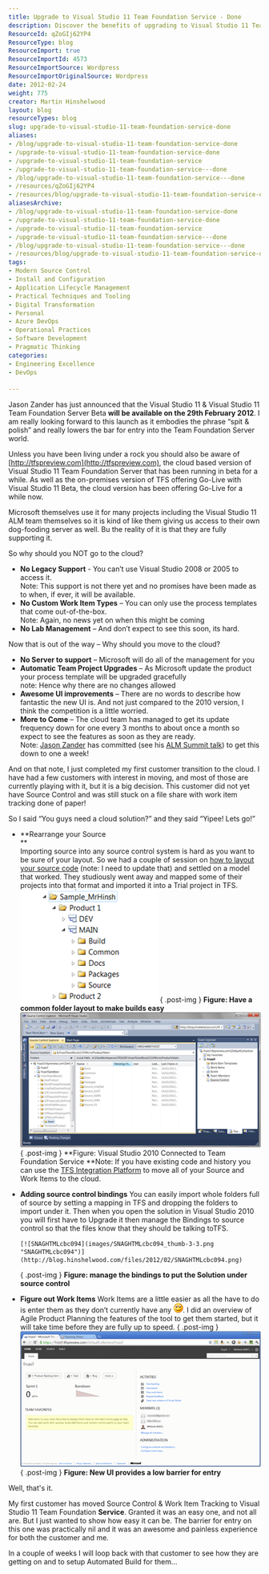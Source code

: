 ```yaml
---
title: Upgrade to Visual Studio 11 Team Foundation Service - Done
description: Discover the benefits of upgrading to Visual Studio 11 Team Foundation Service. Learn how cloud solutions simplify management and enhance your development experience!
ResourceId: qZoGIj62YP4
ResourceType: blog
ResourceImport: true
ResourceImportId: 4573
ResourceImportSource: Wordpress
ResourceImportOriginalSource: Wordpress
date: 2012-02-24
weight: 775
creator: Martin Hinshelwood
layout: blog
resourceTypes: blog
slug: upgrade-to-visual-studio-11-team-foundation-service-done
aliases:
- /blog/upgrade-to-visual-studio-11-team-foundation-service-done
- /upgrade-to-visual-studio-11-team-foundation-service-done
- /upgrade-to-visual-studio-11-team-foundation-service
- /upgrade-to-visual-studio-11-team-foundation-service---done
- /blog/upgrade-to-visual-studio-11-team-foundation-service---done
- /resources/qZoGIj62YP4
- /resources/blog/upgrade-to-visual-studio-11-team-foundation-service-done
aliasesArchive:
- /blog/upgrade-to-visual-studio-11-team-foundation-service-done
- /upgrade-to-visual-studio-11-team-foundation-service-done
- /upgrade-to-visual-studio-11-team-foundation-service
- /upgrade-to-visual-studio-11-team-foundation-service---done
- /blog/upgrade-to-visual-studio-11-team-foundation-service---done
- /resources/blog/upgrade-to-visual-studio-11-team-foundation-service-done
tags:
- Modern Source Control
- Install and Configuration
- Application Lifecycle Management
- Practical Techniques and Tooling
- Digital Transformation
- Personal
- Azure DevOps
- Operational Practices
- Software Development
- Pragmatic Thinking
categories:
- Engineering Excellence
- DevOps

---
```

Jason Zander has just announced that the Visual Studio 11 & Visual Studio 11 Team Foundation Server Beta **will be available on the 29th February 2012**. I am really looking forward to this launch as it embodies the phrase “spit & polish” and really lowers the bar for entry into the Team Foundation Server world.

Unless you have been living under a rock you should also be aware of [http://tfspreview.com](http://tfspreview.com), the cloud based version of Visual Studio 11 Team Foundation Server that has been running in beta for a while. As well as the on-premises version of TFS offering Go-Live with Visual Studio 11 Beta, the cloud version has been offering Go-Live for a while now.

Microsoft themselves use it for many projects including the Visual Studio 11 ALM team themselves so it is kind of like them giving us access to their own dog-fooding server as well. Bu the reality of it is that they are fully supporting it.

So why should you NOT go to the cloud?

- **No Legacy Support** - You can’t use Visual Studio 2008 or 2005 to access it.  
   Note: This support is not there yet and no promises have been made as to when, if ever, it will be available.
- **No Custom Work Item Types** – You can only use the process templates that come out-of-the-box.  
   Note: Again, no news yet on when this might be coming
- **No Lab Management** – And don’t expect to see this soon, its hard.

Now that is out of the way – Why should you move to the cloud?

- **No Server to support** – Microsoft will do all of the management for you
- **Automatic Team Project Upgrades** – As Microsoft update the product your process template will be upgraded gracefully  
   note: Hence why there are no changes allowed
- **Awesome UI improvements** – There are no words to describe how fantastic the new UI is. And not just compared to the 2010 version, I think the competition is a little worried.
- **More to Come** – The cloud team has managed to get its update frequency down for one every 3 months to about once a month so expect to see the features as soon as they are ready.  
   Note: [Jason Zander](http://blogs.msdn.com/b/jasonz/) has committed (see his [ALM Summit talk](http://channel9.msdn.com/Events/ALM-Summit/2011)) to get this down to one a week!

And on that note, I just completed my first customer transition to the cloud. I have had a few customers with interest in moving, and most of those are currently playing with it, but it is a big decision. This customer did not yet have Source Control and was still stuck on a file share with work item tracking done of paper!

So I said “You guys need a cloud solution?” and they said “Yipee! Lets go!”

- **Rearrange your Source  
   **  
   Importing source into any source control system is hard as you want to be sure of your layout. So we had a couple of session on [how to layout your source code](http://blog.hinshelwood.com/guidance-how-to-layout-you-files-for-an-ideal-solution/) (note: I need to update that) and settled on a model that worked. They studiously went away and mapped some of their projects into that format and imported it into a Trial project in TFS.
  [![image](images/image_thumb7-1-1.png "image")](http://blog.hinshelwood.com/files/2012/02/image7.png)
  { .post-img }
  **Figure: Have a common folder layout to make builds easy**
  [![SNAGHTMLc3e69a](images/SNAGHTMLc3e69a_thumb-2-2.png "SNAGHTMLc3e69a")](http://blog.hinshelwood.com/files/2012/02/SNAGHTMLc3e69a.png)
  { .post-img }
  \*\*Figure: Visual Studio 2010 Connected to Team Foundation Service
  \*\*Note: If you have existing code and history you can use the [TFS Integration Platform](http://tfsintegration.codeplex.com/) to move all of your Source and Work Items to the cloud.
- **Adding source control bindings**
  You can easily import whole folders full of source by setting a mapping in TFS and dropping the folders to import under it. Then when you open the solution in Visual Studio 2010 you will first have to Upgrade it then manage the Bindings to source control so that the files know that they should be talking toTFS.

      [![SNAGHTMLcbc094](images/SNAGHTMLcbc094_thumb-3-3.png "SNAGHTMLcbc094")](http://blog.hinshelwood.com/files/2012/02/SNAGHTMLcbc094.png)

  { .post-img }
  **Figure: manage the bindings to put the Solution under source control**

- **Figure out Work Items**
  Work Items are a little easier as all the have to do is enter them as they don’t currently have any ![Smile](images/wlEmoticon-smile1-5-5.png). I did an overview of Agile Product Planning the features of the tool to get them started, but it will take time before they are fully up to speed.
  { .post-img }
  [![SNAGHTMLcd22cf](images/SNAGHTMLcd22cf_thumb-4-4.png "SNAGHTMLcd22cf")](http://blog.hinshelwood.com/files/2012/02/SNAGHTMLcd22cf.png)
  { .post-img }
  **Figure: New UI provides a low barrier for entry**

Well, that's it.

My first customer has moved Source Control & Work Item Tracking to Visual Studio 11 Team Foundation **Service**. Granted it was an easy one, and not all are. But I just wanted to show how easy it can be. The barrier for entry on this one was practically nil and it was an awesome and painless experience for both the customer and me.

In a couple of weeks I will loop back with that customer to see how they are getting on and to setup Automated Build for them…
